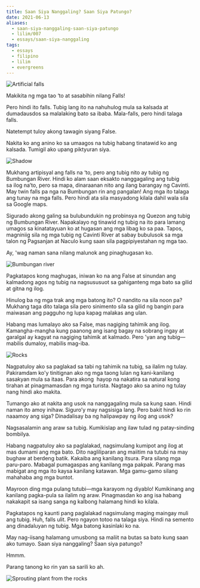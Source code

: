 ```yaml
---
title: Saan Siya Nanggaling? Saan Siya Patungo?
date: 2021-06-13
aliases:
  - saan-siya-nanggaling-saan-siya-patungo
  - lilim/007
  - essays/saan-siya-nanggaling
tags:
  - essays
  - filipino
  - lilim
  - evergreens
---
```

![Artificial falls](False.jpeg)

Makikita ng mga tao ‘to at sasabihin nilang Falls!

Pero hindi ito falls. Tubig lang ito na nahuhulog mula sa kalsada at dumadausdos sa malalaking bato sa ibaba. Mala-falls, pero hindi talaga falls.

Natetempt tuloy akong tawagin siyang False.

Nakita ko ang anino ko sa umaagos na tubig habang tinatawid ko ang kalsada. Tumigil ako upang piktyuran siya.

![Shadow](Anino.jpeg)

Mukhang artipisyal ang falls na ‘to, pero ang tubig nito ay tubig ng Bumbungan River. Hindi ko alam saan eksakto nanggagaling ang tubig sa ilog na’to, pero sa mapa, dinaraanan nito ang ilang barangay ng Cavinti. May twin falls pa nga na Bumbungan rin ang pangalan! Ang mga ito talaga ang tunay na mga falls. Pero hindi ata sila masyadong kilala dahil wala sila sa Google maps.

Sigurado akong galing sa bulubundukin ng probinsya ng Quezon ang tubig ng Bumbungan River. Napakalayo ng tinawid ng tubig na ito para lamang umagos sa kinatatayuan ko at hugasan ang mga libag ko sa paa. Tapos, magniniig sila ng mga tubig ng Cavinti River at sabay bubulusok sa mga talon ng Pagsanjan at Naculo kung saan sila pagpipiyestahan ng mga tao.

Ay, 'wag naman sana nilang malunok ang pinaghugasan ko.

![Bumbungan river](Bumbungan-River.png)

Pagkatapos kong maghugas, iniwan ko na ang False at sinundan ang kalmadong agos ng tubig na nagsususuot sa gahiganteng mga bato sa gilid at gitna ng ilog.

Hinulog ba ng mga trak ang mga batong ito? O nandito na sila noon pa? Mukhang taga dito talaga sila pero sinimento sila sa gilid ng bangin para maiwasan ang pagguho ng lupa kapag malakas ang ulan.

Habang mas lumalayo ako sa False, mas nagiging tahimik ang ilog. Kamangha-mangha kung paanong ang isang bagay na sobrang ingay at garalgal ay kagyat na nagiging tahimik at kalmado. Pero 'yan ang tubig—mabilis dumaloy, mabilis mag-iba.

![Rocks](Mga-bato.jpeg)

Nagpatuloy ako sa paglakad sa tabi ng tahimik na tubig, sa ilalim ng tulay. Pakiramdam ko'y tinitignan ako ng mga taong lulan ng kani-kanilang sasakyan mula sa itaas. Para akong  hayop na nakatira sa natural kong tirahan at pinagmamasdan ng mga turista. Nagtago ako sa anino ng tulay nang hindi ako makita.

Tumango ako at nakita ang usok na nanggagaling mula sa kung saan. Hindi naman ito amoy inihaw. Siguro’y may nagsisiga lang. Pero bakit hindi ko rin naaamoy ang siga? Dinadalisay ba ng halipawpay ng ilog ang usok?

Nagsasalamin ang araw sa tubig. Kumikislap ang ilaw tulad ng patay-sinding bombilya.

Habang nagpatuloy ako sa paglalakad, nagsimulang kumipot ang ilog at mas dumami ang mga bato. Dito nagliliparan ang maiitim na tutubi na may bughaw at berdeng batik. Kakaiba ang kanilang itsura. Para silang mga paru-paro. Mabagal pumagaspas ang kanilang mga pakpak. Parang mas mabigat ang mga ito kaysa kanilang katawan. Mga gamu-gamo silang mahahaba ang mga buntot.

Mayroon ding mga pulang tutubi—mga karayom ng diyablo! Kumikinang ang kanilang pagka-pula sa ilalim ng araw. Pinagmasdan ko ang isa habang nakakapit sa isang sanga ng kalbong halamang hindi ko kilala.

Pagkatapos ng kaunti pang paglalakad nagsimulang maging maingay muli ang tubig. Huh, falls ulit. Pero ngayon totoo na talaga siya. Hindi na semento ang dinadaluyan ng tubig. Mga batong kasinlaki ko na.

May nag-iisang halamang umusbong sa maliit na butas sa bato kung saan ako tumayo. Saan siya nanggaling? Saan siya patungo?

Hmmm.

Parang tanong ko rin yan sa sarili ko ah.

![Sprouting plant from the rocks](Simit.jpeg)
